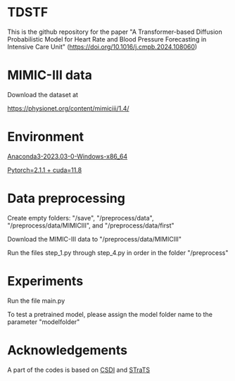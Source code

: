 # TDSTF
This is the github repository for the paper "A Transformer-based Diffusion Probabilistic Model for Heart Rate and Blood Pressure Forecasting in Intensive Care Unit" (https://doi.org/10.1016/j.cmpb.2024.108060)

# MIMIC-III data
Download the dataset at

https://physionet.org/content/mimiciii/1.4/

# Environment
[Anaconda3-2023.03-0-Windows-x86_64](https://repo.anaconda.com/archive/)

[Pytorch=2.1.1 + cuda=11.8](https://pytorch.org/)

# Data preprocessing
Create empty folders: "/save", "/preprocess/data", "/preprocess/data/MIMICIII", and "/preprocess/data/first"

Download the MIMIC-III data to "/preprocess/data/MIMICIII"

Run the files step_1.py through step_4.py in order in the folder "/preprocess"

# Experiments
Run the file main.py

To test a pretrained model, please assign the model folder name to the parameter "modelfolder"

# Acknowledgements
A part of the codes is based on [CSDI](https://github.com/ermongroup/CSDI) and [STraTS](https://github.com/sindhura97/STraTS)
